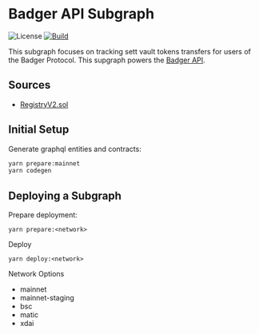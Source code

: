# Badger API Subgraph

![License](https://img.shields.io/badge/license-MIT-green)
[![Build](https://github.com/axejintao/badger-dao/actions/workflows/build.yml/badge.svg)](https://github.com/axejintao/badger-dao/actions/workflows/build.yml)

This subgraph focuses on tracking sett vault tokens transfers for users of the Badger Protocol.
This supgraph powers the [Badger API](http://docs.badger.finance/).

## Sources
- [RegistryV2.sol](https://github.com/Badger-Finance/badger-registry/blob/main/contracts/BadgerRegistry.sol)

## Initial Setup

Generate graphql entities and contracts:

```bash
yarn prepare:mainnet
yarn codegen
```

## Deploying a Subgraph

Prepare deployment:

```
yarn prepare:<network>
```

Deploy

```
yarn deploy:<network>
```

Network Options

- mainnet
- mainnet-staging
- bsc
- matic
- xdai

